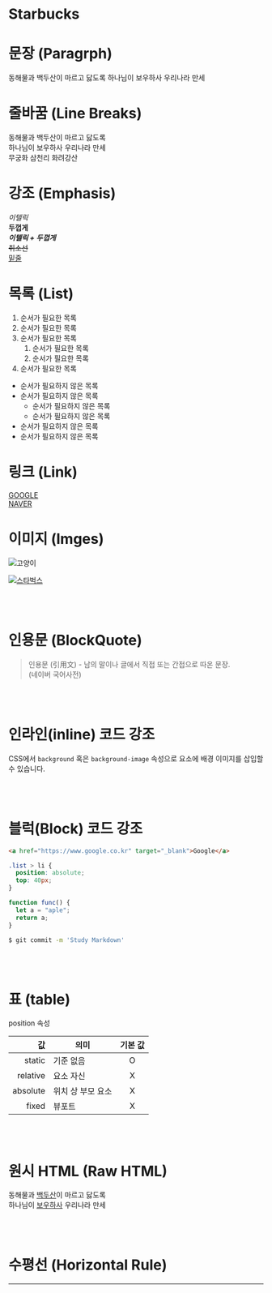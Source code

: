 # Starbucks

# 문장 (Paragrph)

동해물과 백두산이 마르고 닳도록
하나님이 보우하사 우리나라 만세

# 줄바꿈 (Line Breaks)

동해물과 백두산이 마르고 닳도록  
하나님이 보우하사 우리나라 만세 <br/>
무궁화 삼천리 화려강산

# 강조 (Emphasis)

_이텔릭_  
**두껍게**  
**_이텔릭 + 두껍게_**  
~~취소선~~  
<u>밑줄</u>

# 목록 (List)

1. 순서가 필요한 목록
1. 순서가 필요한 목록
1. 순서가 필요한 목록
   1. 순서가 필요한 목록
   1. 순서가 필요한 목록
1. 순서가 필요한 목록

- 순서가 필요하지 않은 목록
- 순서가 필요하지 않은 목록
  - 순서가 필요하지 않은 목록
  - 순서가 필요하지 않은 목록
- 순서가 필요하지 않은 목록
- 순서가 필요하지 않은 목록

# 링크 (Link)

[GOOGLE](https://www.google.co.kr)  
[NAVER](https://www.naver.com "네이버로 이동합니다")

# 이미지 (Imges)

![고양이](https://lh3.googleusercontent.com/proxy/L5EGzK78FRbe8syR2tgNZiPwGs625Dmvb4FzhGiFZLT-_TAZgYYLN8_lJEDyKpYSS9EVDh8E_QUPx5wkCpBZfgxh_tQC27z_ZeqZQ0m_JURC1CdEEw)

[![스타벅스](https://priceless-benz-009a66.netlify.app/images/starbucks_logo.png)](https://priceless-benz-009a66.netlify.app/)

<br/><br/>

# 인용문 (BlockQuote)

> 인용문 (引用文) - 남의 말이나 글에서 직접 또는 간접으로 따온 문장.  
> (네이버 국어사전)

<br/><br/>

# 인라인(inline) 코드 강조

CSS에서 `background` 혹은 `background-image` 속성으로 요소에 배경 이미지를 삽입할 수 있습니다.

<br/><br/>

# 블럭(Block) 코드 강조

```html
<a href="https://www.google.co.kr" target="_blank">Google</a>
```

```css
.list > li {
  position: absolute;
  top: 40px;
}
```

```javascript
function func() {
  let a = "aple";
  return a;
}
```

```bash
$ git commit -m 'Study Markdown'
```

<br/><br/>

# 표 (table)

position 속성

|       값 | 의미              | 기본 값 |
| -------: | ----------------- | :-----: |
|   static | 기준 없음         |    O    |
| relative | 요소 자신         |    X    |
| absolute | 위치 상 부모 요소 |    X    |
|    fixed | 뷰포트            |    X    |

<br/><br/>

# 원시 HTML (Raw HTML)

동해물과 <u>백두산</u>이 마르고 닳도록<br/>
하나님이 <span style="text-decoration: underline">보우하사</span> 우리나라 만세

<br/><br/>

# 수평선 (Horizontal Rule)

---
